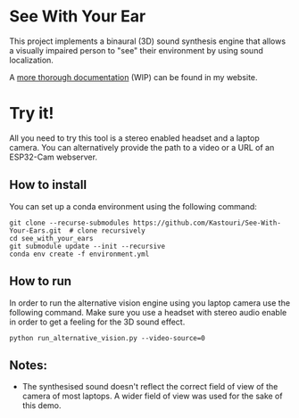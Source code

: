 # See With Your Ear

This project implements a binaural (3D) sound synthesis engine that allows a visually impaired person to "see" 
their environment by using sound localization.

A [more thorough documentation](https://kastouri.github.io/see_with_ear.html) (WIP) can be found in my website. 

# Try it!
All you need to try this tool is a stereo enabled headset and a laptop camera.
You can alternatively provide the path to a video or a URL of an ESP32-Cam webserver.

## How to install
You can set up a conda environment using the following command:
```
git clone --recurse-submodules https://github.com/Kastouri/See-With-Your-Ears.git  # clone recursively
cd see_with_your_ears
git submodule update --init --recursive
conda env create -f environment.yml
```

## How to run
In order to run the alternative vision engine using you laptop camera use the following command.
Make sure you use a headset with stereo audio enable in order to get a feeling for 
the 3D sound effect.
```
python run_alternative_vision.py --video-source=0
```

## Notes:
- The synthesised sound doesn't reflect the correct field of view of the camera of most laptops. A wider field of view 
was used for the sake of this demo.
